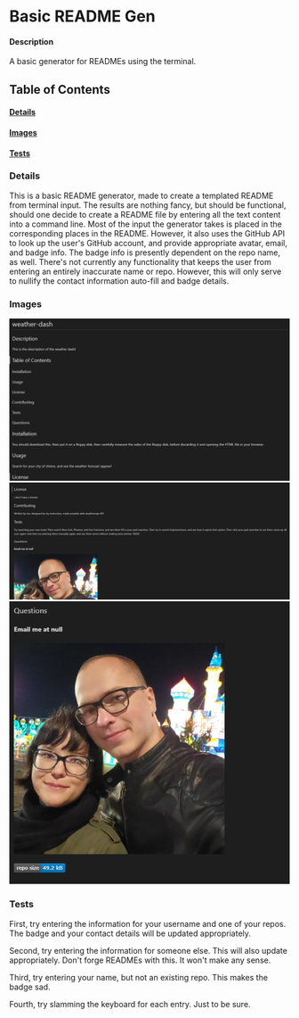 # Basic README Gen

#### Description
A basic generator for READMEs using the terminal.

## Table of Contents
#### [Details](#details)
#### [Images](#images)
#### [Tests](#tests)

### Details
This is a basic README generator, made to create a templated README from terminal input. The results are nothing fancy, but should be functional, should one decide to create a README file by entering all the text content into a command line.
Most of the input the generator takes is placed in the corresponding places in the README. However, it also uses the GitHub API to look up the user's GitHub account, and provide appropriate avatar, email, and badge info. The badge info is presently dependent on the repo name, as well.
There's not currently any functionality that keeps the user from entering an entirely inaccurate name or repo. However, this will only serve to nullify the contact information auto-fill and badge details.

### Images
![image one](./Result1.PNG)
![image two](./Result2.PNG)
![image three](./Result3.PNG)


### Tests
First, try entering the information for your username and one of your repos. The badge and your contact details will be updated appropriately.

Second, try entering the information for someone else. This will also update appropriately. Don't forge READMEs with this. It won't make any sense.

Third, try entering your name, but not an existing repo. This makes the badge sad.

Fourth, try slamming the keyboard for each entry. Just to be sure.
